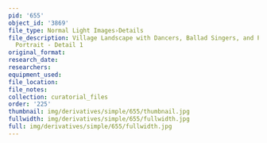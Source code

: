```yaml
---
pid: '655'
object_id: '3869'
file_type: Normal Light Images›Details
file_description: Village Landscape with Dancers, Ballad Singers, and Possible Self
  Portrait - Detail 1
original_format:
research_date:
researchers:
equipment_used:
file_location:
file_notes:
collection: curatorial_files
order: '225'
thumbnail: img/derivatives/simple/655/thumbnail.jpg
fullwidth: img/derivatives/simple/655/fullwidth.jpg
full: img/derivatives/simple/655/fullwidth.jpg
---
```

